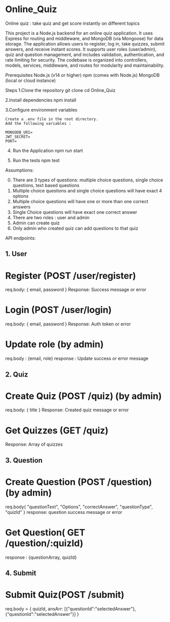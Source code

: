 # Online_Quiz
Online quiz : take quiz and get score instantly on different topics


This project is a Node.js backend for an online quiz application. It uses Express for routing and middleware, and MongoDB (via Mongoose) for data storage. The application allows users to register, log in, take quizzes, submit answers, and receive instant scores. It supports user roles (user/admin), quiz and question management, and includes validation, authentication, and rate limiting for security. The codebase is organized into controllers, models, services, middleware, and routes for modularity and maintainability.

Prerequisites
Node.js (v14 or higher)
npm (comes with Node.js)
MongoDB (local or cloud instance)


Steps
1.Clone the repository
    git clone <repository-url>
    cd Online_Quiz

2.Install dependencies
    npm install

3.Configure environment variables

    Create a .env file in the root directory.
    Add the following variables :

    MONGODB_URI=
    JWT_SECRET=
    PORT=

4. Run the Application 
    npm run start

5. Run the tests
    npm test

Assumptions:

0. There are 3 types of questions: multiple choice questions, single choice questions, text   based questions
1. Multiple choice questions and single choice questions will have exact 4 options
2. Multiple choice questions will have one or more than one correct answers
3. Single Choice questions will have exact one correct answer
4. There are two roles : user and admin
5. Admin can create quiz
6. Only admin who created quiz can add questions to that quiz

API endpoints: 

## 1. User

# Register (POST /user/register)

req.body: { email, password }
Response: Success message or error

# Login (POST /user/login)

req.body: { email, password }
Response: Auth token or error

# Update role (by admin)
req.body : {email, role}
response : Update success or error message

## 2. Quiz

# Create Quiz (POST /quiz) (by admin)
req.body: { title }
Response: Created quiz message or error

# Get Quizzes (GET /quiz)
Response: Array of quizzes

## 3. Question

# Create Question (POST /question) (by admin)
req.body{
    "questionText",
    "Options",
    "correctAnswer",
    "questionType",
    "quizId"
}
response: question success message or error

# Get Question( GET /question/:quizId) 

response : {questionArray, quizId}

## 4. Submit

# Submit Quiz(POST /submit)
req.body = {
    quizId,
    ansArr: [{"questionId":"selectedAnswer"}, {"questionId":"selectedAnswer"}]
}
